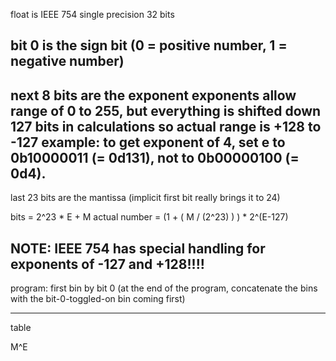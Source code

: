 float is IEEE 754 single precision
32 bits

bit 0 is the sign  bit (0 = positive number, 1 = negative number)
---
next 8 bits are the exponent
exponents allow range of 0 to 255, but everything is shifted down 127 bits in calculations so actual range is +128 to -127
example: to get exponent of 4, set e to 0b10000011 (= 0d131), not to 0b00000100 (= 0d4).
---
last 23 bits are the mantissa (implicit first bit really brings it to 24)

bits = 2^23 * E + M
actual number = (1 + ( M / (2^23) ) ) * 2^(E-127)


NOTE: IEEE 754 has special handling for exponents of -127 and +128!!!!
--------
program:
 first bin by bit 0 (at the end of the program, concatenate the bins with the bit-0-toggled-on bin coming first)


----------------------
table

M^E
